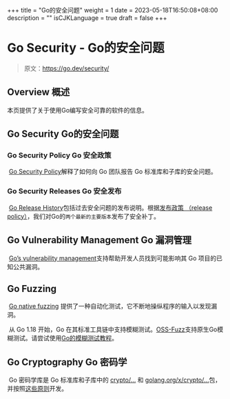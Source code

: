 +++
title = "Go的安全问题"
weight = 1
date = 2023-05-18T16:50:08+08:00
description = ""
isCJKLanguage = true
draft = false
+++
# Go Security - Go的安全问题

> 原文：https://go.dev/security/

## Overview 概述

本页提供了关于使用Go编写安全可靠的软件的信息。

## Go Security Go的安全问题

### Go Security Policy  Go 安全政策

​	[Go Security Policy](./GoSecurityPolicy)解释了如何向 Go 团队报告 Go 标准库和子库的安全问题。

### Go Security Releases Go 安全发布

​	[Go Release History](../../../References/ReleaseHistory)包括过去安全问题的发布说明。根据[发布政策 （release policy）](../../../References/ReleaseHistory#release-policy)，我们对Go的`两个最新的主要版本`发布了安全补丁。

## Go Vulnerability Management Go 漏洞管理

​	[Go’s vulnerability management](./GoVulnerabilityManagement)支持帮助开发人员找到可能影响其 Go 项目的已知公共漏洞。

## Go Fuzzing

​	[Go native fuzzing](../../UsingAndUnderstandingGo/Fuzzing) 提供了一种自动化测试，它不断地操纵程序的输入以发现漏洞。

​	从 Go 1.18 开始，Go 在其标准工具链中支持模糊测试。[OSS-Fuzz](https://google.github.io/oss-fuzz/getting-started/new-project-guide/go-lang/#native-go-fuzzing-support)支持原生Go模糊测试。请尝试使用[Go的模糊测试教程](../../GettingStarted/TutorialGettingStartedWithFuzzing_)。

## Go Cryptography Go 密码学

​	Go 密码学库是 Go 标准库和子库中的 [crypto/…](https://pkg.go.dev/crypto) 和 [golang.org/x/crypto/…](https://pkg.go.dev/golang.org/x/crypto)包，并按照[这些原则](https://go.googlesource.com/proposal/+/master/design/cryptography-principles.md)开发。
